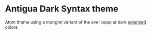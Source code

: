 # Antigua Dark Syntax theme

Atom theme using a mongrel variant of the ever popular dark [solarized] colors.

[solarized]: http://ethanschoonover.com/solarized
